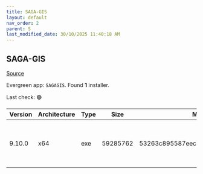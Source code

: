 ```yaml
---
title: SAGA-GIS
layout: default
nav_order: 2
parent: S
last_modified_date: 30/10/2025 11:40:18 AM
---
```


## SAGA-GIS

[Source](http://www.saga-gis.org/)

Evergreen app: `SAGAGIS`. Found **1** installer.

Last check: 🟢

| Version | Architecture | Type | Size     | Md5                              | FileName                  | URI                                                                                                                                                                                                                                              |
| ------- | ------------ | ---- | -------- | -------------------------------- | ------------------------- | ------------------------------------------------------------------------------------------------------------------------------------------------------------------------------------------------------------------------------------------------ |
| 9.10.0  | x64          | exe  | 59285762 | 53263c895587eec2934c184b4ff89052 | saga-9.10.0_x64_setup.exe | [https://ixpeering.dl.sourceforge.net/project/saga-gis/SAGA%20-%209/SAGA%20-%209.10.0/saga-9.10.0_x64_setup.exe?viasf=1](https://ixpeering.dl.sourceforge.net/project/saga-gis/SAGA%20-%209/SAGA%20-%209.10.0/saga-9.10.0_x64_setup.exe?viasf=1) |

